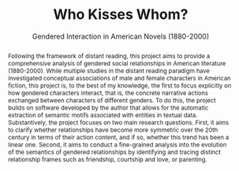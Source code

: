 ---
pid: g2022stuhler
title: Who Kisses Whom?
subtitle: Gendered Interaction in American Novels (1880-2000)
category: Grad Fellowship Project
tags:
- Text Analysis
cohort_year: '2022'
abstract: Following the framework of distant reading, this project aims to provide
  a comprehensive analysis of gendered social relationships in American literature
  (1880-2000). While multiple studies in the distant reading paradigm have investigated
  conceptual associations of male and female characters in American fiction, this
  project is, to the best of my knowledge, the first to focus explicitly on how gendered
  characters interact, that is, the concrete narrative actions exchanged between characters
  of different genders. To do this, the project builds on software developed by the
  author that allows for the automatic extraction of semantic motifs associated with
  entities in textual data. Substantively, the project focuses on two main research
  questions. First, it aims to clarify whether relationships have become more symmetric
  over the 20th century in terms of their action content, and if so, whether this
  trend has been a linear one. Second, it aims to conduct a fine-grained analysis
  into the evolution of the semantics of gendered relationships by identifying and
  tracing distinct relationship frames such as friendship, courtship and love, or
  parenting.
pis:
- stuhler
layout: project
---